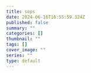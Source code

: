 ```yaml
---
title: sops
date: 2024-06-16T16:55:59.324Z
published: false
summary: ""
categories: []
thumbnail: ""
tags: []
cover_image: ""
series: ""
type: default
---
```

